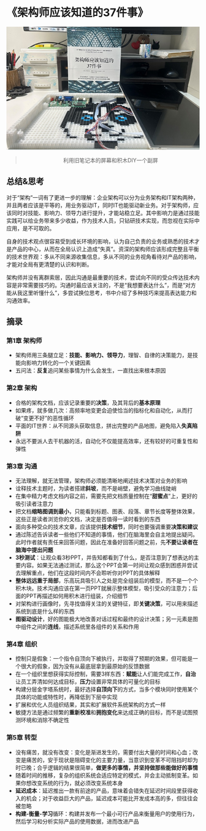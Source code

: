 # 《架构师应该知道的37件事》
![架构师应该知道的37件事](/images/架构师应该知道的37件事.jpg)
> <center>利用旧笔记本的屏幕和积木DIY一个副屏</center>

## 总结&思考

对于“架构”一词有了更进一步的理解：企业架构可以分为业务架构和IT架构两种，并且两者应该是平等的，用业务驱动IT，同时IT也能驱动新业务。对于架构师，应该同时对技能、影响力、领导力进行提升，才能站稳立足。其中影响力是通过技能实践可以给业务带来多少收益，作为技术人员，只钻研技术实现，而忽视在实际中应用，是不可取的。

自身的技术观点很容易受到成长环境的影响，认为自己负责的业务或熟悉的技术才是产品的中心，从而在全局认识上造成“失真”。资深的架构师应该形成完整且平衡的技术世界观：多从不同来源收集信息，多从不同的业务视角看待对产品的影响，才能对全局有更清楚的认识和判断。

架构师并没有离群索居，因此沟通是最重要的技术，尝试向不同的受众传达技术内容是非常需要技巧的。沟通时最应该关注的，不是“我想要表达什么”，而是“对方能从我这里听懂什么”，多尝试换位思考，书中介绍了多种技巧来提高表达能力和沟通效率。

## 摘录

### 第1章 架构师

- 架构师用三条腿立足：**技能、影响力、领导力**，理智、自律的决策能力，是技能向影响力转化的一个关键因素
- 五问法：**反复**追问某些事情为什么会发生，一直找出来根本原因

### 第2章 架构

- 合格的架构文档，应该记录重要的**决策**，及其背后的**基本原理**
- 如果疼，就多做几次：高频率地变更会迫使恰当的指标化和自动化，从而打破“变更不好”的恶性循环
- 平面的IT世界：从不同源头获取信息，拼出完整的产品地图，避免陷入**失真陷阱**
- 永远不要派人去干机器的活，自动化不仅能提高效率，还有较好的可重复性和弹性

### 第3章 沟通

- 无法理解，就无法管理，架构师必须能清晰地阐述技术决策对业务的影响
- 诠释技术主题时，为读者搭建**斜坡**，而不是峭壁，避免学习曲线陡峭
- 在集中精力考虑文档内容之前，需要先把文档质量控制在“**甜蜜点**”上，更好的吸引读者注意力
- 把文档**缩略图调到最小**，只能看到标题、图表、段落、章节长度等整体效果，这些正是读者浏览你的文档，决定是否值得一读时看到的东西
- 面向多种受众的技术文章，应该提供**技术细节**，同时也要强调重要**决策和建议**
- 通过陈述告诉读者一些他们不知道的事情，他们在脑海里会自主地提出疑问。此时作者就有责任来回答问题，因此在准备好回答问题之前，先**不要让读者在脑海中提出问题**
- **3秒测试**：让观众看3秒PPT，并告知都看到了什么，是否注意到了想表达的主要内容。如果无法通过测试，那么这个PPT会第一时间让观众感到困惑并尝试去理解重点，他们在这段时间内不会聆听你对PPT的具体解释
- **整体远远重于局部**，乐高玩具吸引人之处是完全组装后的模型，而不是一个个积木块。技术沟通应该在第一页PPT就展示整体模型，吸引受众的注意力；后面的PPT再描述如何用积木进行组装，介绍细节
- 对架构进行画像时，先寻找值得关注的关键特征，即**关键决策**，可以用来描述系统到底是什么样的东西
- **图驱动设计**，好的图能极大地改善对话过程和最终的设计决策；另一元素是图中组件之间的**连线**，描述系统里各组件的关系和作用

### 第4章 组织

- 控制只是假象：一个指令自顶向下被执行，并取得了预期的效果，但可能是一个很大的假象，因为没有从最底层拿到最原始的反馈数据
- 在一个组织里想获得实际控制，需要3样东西：**赋能**让人们能完成工作，**自治**让员工弄清如何达成目标，**压力**设置非常具体的可量化的目标
- 构建分层金字塔系统时，最好选择**自顶向下**的方式，当多个模块同时使用某个具体的功能或特性时，再降低到下层中实现
- 扩展和优化人员组织结果，其实和扩展软件系统架构的方式一样
- 敏捷方法是通过频繁的**重新校准**和**拥抱变化**来达成正确的目标，而不是试图预测环境和消除不确定性

### 第5章 转型

- 没有痛苦，就没有改变：变化是渐进发生的，需要付出大量的时间和心血；改变是痛苦的，安于现状是阻碍变化的主要力量，当意识到变革不可阻挡时却为时已晚；合乎逻辑的结果很简单，**做更多的事情，并坚持做那些能做好的事情**
- 随着时间的推移，复杂的组织系统会适应特定的模式，并会主动抵制变革。如果你想改变系统的行为，就必须改变系统本身
- **延迟成本**：延迟推出一款有前途的产品，意味着会错失在延迟时间段里获得收入的机会；对于收益巨大的产品，延迟成本可能比开发成本高的多，但往往会被忽略
- **构建-衡量-学习**循环：构建并发布一个最小可行产品来衡量用户的使用行为，然后学习和分析实际产品的使用数据，进而改进产品
